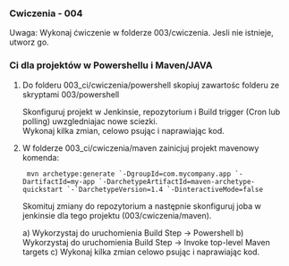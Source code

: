 ### Cwiczenia - 004

Uwaga: Wykonaj ćwiczenie w folderze 003/cwiczenia. Jesli nie istnieje, utworz go.

### Ci dla projektów w Powershellu i Maven/JAVA

1. 
    Do folderu 003_ci/cwiczenia/powershell skopiuj zawartośc folderu ze skryptami 003/powershell
    
    Skonfiguruj projekt w Jenkinsie, repozytorium i Build trigger (Cron lub polling) uwzgledniajac nowe sciezki.     
    Wykonaj kilka zmian, celowo psując i naprawiając kod.

2. 
   W folderze 003_ci/cwiczenia/maven zainicjuj projekt mavenowy komenda:
   
        mvn archetype:generate `-DgroupId=com.mycompany.app `-DartifactId=my-app `-DarchetypeArtifactId=maven-archetype-quickstart `-`DarchetypeVersion=1.4 `-DinteractiveMode=false
   
   Skomituj zmiany do repozytorium a następnie skonfiguruj joba w jenkinsie dla tego projektu (003/cwiczenia/maven).
   
   a) Wykorzystaj do uruchomienia Build Step -> Powershell
   b) Wykorzystaj do uruchomienia Build Step -> Invoke top-level Maven targets
   c) Wykonaj kilka zmian celowo psując i naprawiając kod.